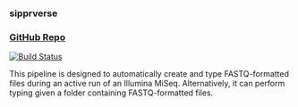 ### sipprverse

### [GitHub Repo](https://github.com/OLC-Bioinformatics/sipprverse)

[![Build Status](https://travis-ci.org/OLC-Bioinformatics/sipprverse.svg?branch=master)](https://travis-ci.org/OLC-Bioinformatics/sipprverse)

This pipeline is designed to automatically create and type FASTQ-formatted files during an active run of an 
Illumina MiSeq. Alternatively, it can perform typing given a folder containing FASTQ-formatted files.